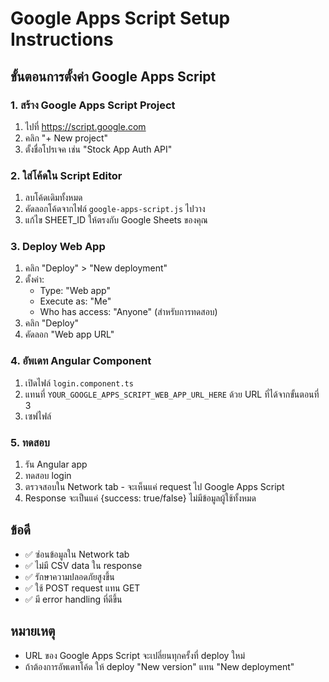 # Google Apps Script Setup Instructions

## ขั้นตอนการตั้งค่า Google Apps Script

### 1. สร้าง Google Apps Script Project
1. ไปที่ https://script.google.com
2. คลิก "+ New project"
3. ตั้งชื่อโปรเจค เช่น "Stock App Auth API"

### 2. ใส่โค้ดใน Script Editor
1. ลบโค้ดเดิมทั้งหมด
2. คัดลอกโค้ดจากไฟล์ `google-apps-script.js` ไปวาง
3. แก้ไข SHEET_ID ให้ตรงกับ Google Sheets ของคุณ

### 3. Deploy Web App
1. คลิก "Deploy" > "New deployment"
2. ตั้งค่า:
   - Type: "Web app"
   - Execute as: "Me"
   - Who has access: "Anyone" (สำหรับการทดสอบ)
3. คลิก "Deploy"
4. คัดลอก "Web app URL"

### 4. อัพเดท Angular Component
1. เปิดไฟล์ `login.component.ts`
2. แทนที่ `YOUR_GOOGLE_APPS_SCRIPT_WEB_APP_URL_HERE` ด้วย URL ที่ได้จากขั้นตอนที่ 3
3. เซฟไฟล์

### 5. ทดสอบ
1. รัน Angular app
2. ทดสอบ login
3. ตรวจสอบใน Network tab - จะเห็นแค่ request ไป Google Apps Script
4. Response จะเป็นแค่ {success: true/false} ไม่มีข้อมูลผู้ใช้ทั้งหมด

## ข้อดี
- ✅ ซ่อนข้อมูลใน Network tab
- ✅ ไม่มี CSV data ใน response
- ✅ รักษาความปลอดภัยสูงขึ้น
- ✅ ใช้ POST request แทน GET
- ✅ มี error handling ที่ดีขึ้น

## หมายเหตุ
- URL ของ Google Apps Script จะเปลี่ยนทุกครั้งที่ deploy ใหม่
- ถ้าต้องการอัพเดทโค้ด ให้ deploy "New version" แทน "New deployment"
